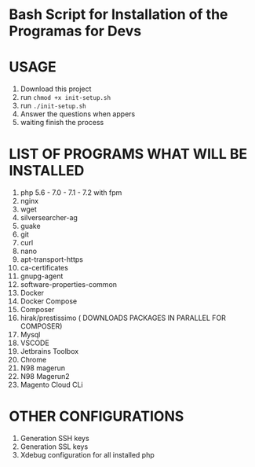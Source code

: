 # Bash Script for Installation of the Programas for Devs
# USAGE
1. Download this project
2. run ``chmod +x init-setup.sh``
3. run ``./init-setup.sh``
4. Answer the questions when appers
5. waiting finish the process

#  LIST OF PROGRAMS WHAT WILL BE INSTALLED

1. php 5.6 - 7.0 - 7.1 - 7.2 with fpm
3. nginx 
4. wget 
5. silversearcher-ag 
6. guake 
7. git 
8. curl 
9. nano 
10. apt-transport-https 
11. ca-certificates 
12. gnupg-agent 
13. software-properties-common
14. Docker
15. Docker Compose
16. Composer
17.  hirak/prestissimo ( DOWNLOADS PACKAGES IN PARALLEL FOR COMPOSER)
18. Mysql
19. VSCODE
20. Jetbrains Toolbox
21. Chrome
22. N98 magerun
23. N98 Magerun2
24. Magento Cloud CLi

# OTHER CONFIGURATIONS

1. Generation SSH keys
2. Generation SSL keys
3. Xdebug configuration for all installed php
